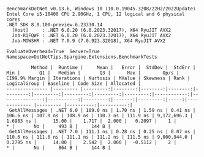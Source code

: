 
    BenchmarkDotNet v0.13.6, Windows 10 (10.0.19045.3208/22H2/2022Update)
    Intel Core i5-10400 CPU 2.90GHz, 1 CPU, 12 logical and 6 physical cores
    .NET SDK 8.0.100-preview.6.23330.14
      [Host]     : .NET 6.0.20 (6.0.2023.32017), X64 RyuJIT AVX2
      Job-RQFQWF : .NET 6.0.20 (6.0.2023.32017), X64 RyuJIT AVX2
      Job-MOWSHR : .NET 7.0.9 (7.0.923.32018), X64 RyuJIT AVX2

    EvaluateOverhead=True  Server=True  Namespace=DotNetTips.Spargine.Extensions.BenchmarkTests  

             Method |  Runtime |     Mean |   Error |  StdDev |  StdErr |      Min |       Q1 |   Median |       Q3 |      Max |        Op/s | CI99.9% Margin | Iterations | Kurtosis | MValue | Skewness | Rank | LogicalGroup | Baseline | Code Size | Allocated |
    --------------- |--------- |---------:|--------:|--------:|--------:|---------:|---------:|---------:|---------:|---------:|------------:|---------------:|-----------:|---------:|-------:|---------:|-----:|------------- |--------- |----------:|----------:|
     GetAllMessages | .NET 6.0 | 109.0 ns | 1.70 ns | 1.59 ns | 0.41 ns | 106.6 ns | 107.9 ns | 108.9 ns | 110.3 ns | 111.9 ns | 9,172,696.3 |      1.6983 ns |      15.00 |    1.717 |  2.000 |   0.2097 |    1 |            * |       No |     493 B |     144 B |
     GetAllMessages | .NET 7.0 | 111.1 ns | 0.28 ns | 0.25 ns | 0.07 ns | 110.6 ns | 111.0 ns | 111.1 ns | 111.2 ns | 111.5 ns | 9,000,944.0 |      0.2795 ns |      14.00 |    2.542 |  2.000 |  -0.5112 |    2 |            * |       No |     864 B |     144 B |
